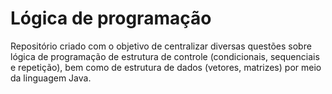 # Lógica de programação

Repositório criado com o objetivo de centralizar diversas questões sobre lógica de programação 
de estrutura de controle (condicionais, sequenciais e repetição), bem como de estrutura de dados 
(vetores, matrizes) por meio da linguagem Java.
